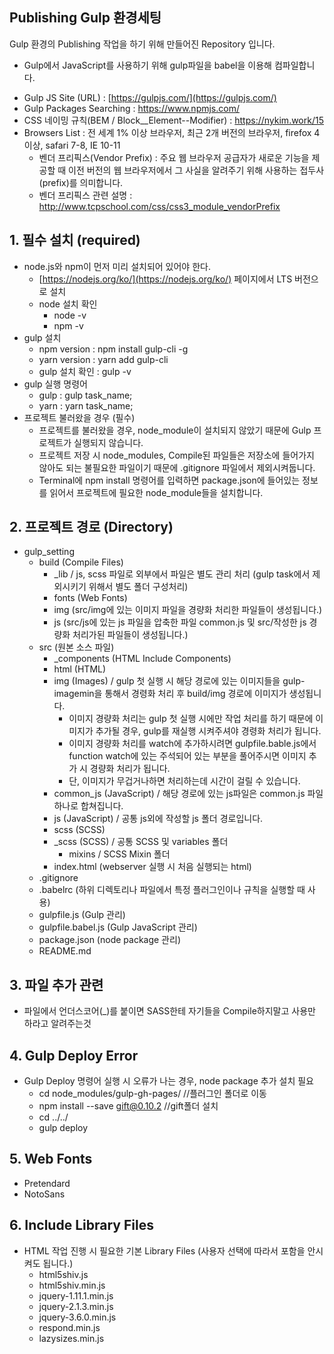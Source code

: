 ## Publishing Gulp 환경세팅

Gulp 환경의 Publishing 작업을 하기 위해 만들어진 Repository 입니다.
- Gulp에서 JavaScript를 사용하기 위해 gulp파일을 babel을 이용해 컴파일합니다.

* Gulp JS Site (URL) : [https://gulpjs.com/](https://gulpjs.com/)
* Gulp Packages Searching : https://www.npmjs.com/
* CSS 네이밍 규칙(BEM / Block__Element--Modifier) : https://nykim.work/15
* Browsers List : 전 세계 1% 이상 브라우저, 최근 2개 버전의 브라우저, firefox 4 이상, safari 7-8, IE 10-11
  * 벤더 프리픽스(Vendor Prefix) : 주요 웹 브라우저 공급자가 새로운 기능을 제공할 때 이전 버전의 웹 브라우저에서 그 사실을 알려주기 위해 사용하는 접두사(prefix)를 의미합니다.
  * 벤더 프리픽스 관련 설명 : http://www.tcpschool.com/css/css3_module_vendorPrefix

**1. 필수 설치 (required)**
-
* node.js와 npm이 먼저 미리 설치되어 있어야 한다.
  * [https://nodejs.org/ko/](https://nodejs.org/ko/) 페이지에서 LTS 버전으로 설치
  * node 설치 확인
    * node -v
    * npm -v
* gulp 설치
  * npm version : npm install gulp-cli -g
  * yarn version : yarn add gulp-cli
  * gulp 설치 확인 : gulp -v
* gulp 실행 명령어
  * gulp : gulp task_name;
  * yarn : yarn task_name;
* 프로젝트 불러왔을 경우 (필수)
  * 프로젝트를 불러왔을 경우, node_module이 설치되지 않았기 때문에 Gulp 프로젝트가 실행되지 않습니다.
  * 프로젝트 저장 시 node_modules, Compile된 파일들은 저장소에 들어가지 않아도 되는 불필요한 파일이기 때문에 .gitignore 파일에서 제외시켜둡니다.
  * Terminal에 npm install 명령어를 입력하면 package.json에 들어있는 정보를 읽어서 프로젝트에 필요한 node_module들을 설치합니다.

**2. 프로젝트 경로 (Directory)**
- 
* gulp_setting
  * build (Compile Files)
    * _lib / js, scss 파일로 외부에서 파일은 별도 관리 처리 (gulp task에서 제외시키기 위해서 별도 폴더 구성처리)
    * fonts (Web Fonts)
    * img (src/img에 있는 이미지 파일을 경량화 처리한 파일들이 생성됩니다.)
    * js (src/js에 있는 js 파일을 압축한 파일 common.js 및 src/작성한 js 경량화 처리가된 파일들이 생성됩니다.)
  * src (원본 소스 파일)
    * _components (HTML Include Components)
    * html (HTML)
    * img (Images) / gulp 첫 실행 시 해당 경로에 있는 이미지들을 gulp-imagemin을 통해서 경령화 처리 후 build/img 경로에 이미지가 생성됩니다.
      * 이미지 경량화 처리는 gulp 첫 실행 시에만 작업 처리를 하기 때문에 이미지가 추가될 경우, gulp를 재실행 시켜주셔야 경령화 처리가 됩니다.
      * 이미지 경량화 처리를 watch에 추가하시려면 gulpfile.bable.js에서 function watch에 있는 주석되어 있는 부분을 풀어주시면 이미지 추가 시 경량화 처리가 됩니다.
      * 단, 이미지가 무겁거나하면 처리하는데 시간이 걸릴 수 있습니다.
    * common_js (JavaScript) / 해당 경로에 있는 js파일은 common.js 파일 하나로 합쳐집니다.
    * js (JavaScript) / 공통 js외에 작성할 js 폴더 경로입니다.
    * scss (SCSS)
    * _scss (SCSS) / 공통 SCSS 및 variables 폴더
      * mixins / SCSS Mixin 폴더
    * index.html (webserver 실행 시 처음 실행되는 html)
  * .gitignore
  * .babelrc (하위 디렉토리나 파일에서 특정 플러그인이나 규칙을 실행할 때 사용)
  * gulpfile.js (Gulp 관리)
  * gulpfile.babel.js (Gulp JavaScript 관리)
  * package.json (node package 관리)
  * README.md

**3. 파일 추가 관련**
- 
* 파일에서 언더스코어(_)를 붙이면 SASS한테 자기들을 Compile하지말고 사용만 하라고 알려주는것

**4. Gulp Deploy Error**
- 
* Gulp Deploy 명령어 실행 시 오류가 나는 경우, node package 추가 설치 필요
  * cd node_modules/gulp-gh-pages/  //플러그인 폴더로 이동
  * npm install --save gift@0.10.2  //gift폴더 설치
  * cd ../../                       
  * gulp deploy 

**5. Web Fonts**
- 
* Pretendard
* NotoSans

**6. Include Library Files**
- 
* HTML 작업 진행 시 필요한 기본 Library Files (사용자 선택에 따라서 포함을 안시켜도 됩니다.)
  * html5shiv.js
  * html5shiv.min.js
  * jquery-1.11.1.min.js
  * jquery-2.1.3.min.js
  * jquery-3.6.0.min.js
  * respond.min.js
  * lazysizes.min.js